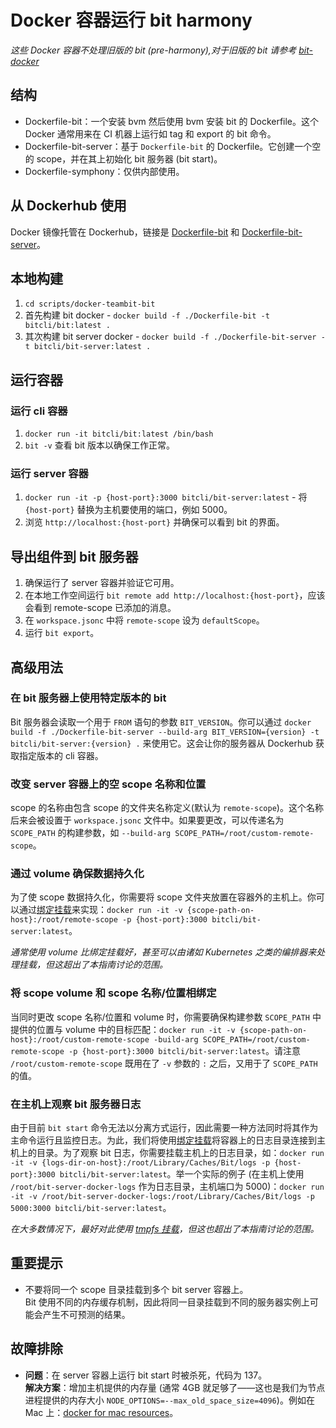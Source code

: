 # Docker 容器运行 bit harmony

_这些 Docker 容器不处理旧版的 bit (pre-harmony),对于旧版的 bit 请参考 [bit-docker](https://github.com/teambit/bit-docker)_

## 结构

- Dockerfile-bit：一个安装 bvm 然后使用 bvm 安装 bit 的 Dockerfile。这个 Docker 通常用来在 CI 机器上运行如 tag 和 export 的 bit 命令。
- Dockerfile-bit-server：基于 `Dockerfile-bit` 的 Dockerfile。它创建一个空的 scope，并在其上初始化 bit 服务器 (bit start)。
- Dockerfile-symphony：仅供内部使用。

## 从 Dockerhub 使用

Docker 镜像托管在 Dockerhub，链接是 [Dockerfile-bit](https://hub.docker.com/r/bitcli/bit) 和 [Dockerfile-bit-server](https://hub.docker.com/r/bitcli/bit-server)。

## 本地构建

1. `cd scripts/docker-teambit-bit`
2. 首先构建 bit docker - `docker build -f ./Dockerfile-bit -t bitcli/bit:latest .`
3. 其次构建 bit server docker - `docker build -f ./Dockerfile-bit-server -t bitcli/bit-server:latest .`

## 运行容器

### 运行 cli 容器

1. `docker run -it bitcli/bit:latest /bin/bash`
2. `bit -v` 查看 bit 版本以确保工作正常。

### 运行 server 容器

1. `docker run -it -p {host-port}:3000 bitcli/bit-server:latest` - 将 `{host-port}` 替换为主机要使用的端口，例如 5000。
2. 浏览 `http://localhost:{host-port}` 并确保可以看到 bit 的界面。

## 导出组件到 bit 服务器

1. 确保运行了 server 容器并验证它可用。
2. 在本地工作空间运行 `bit remote add http://localhost:{host-port}`，应该会看到 remote-scope 已添加的消息。
3. 在 `workspace.jsonc` 中将 `remote-scope` 设为 `defaultScope`。
4. 运行 `bit export`。

## 高级用法

### 在 bit 服务器上使用特定版本的 bit

Bit 服务器会读取一个用于 `FROM` 语句的参数 `BIT_VERSION`。你可以通过 `docker build -f ./Dockerfile-bit-server --build-arg BIT_VERSION={version} -t bitcli/bit-server:{version} .` 来使用它。这会让你的服务器从 Dockerhub 获取指定版本的 cli 容器。

### 改变 server 容器上的空 scope 名称和位置

scope 的名称由包含 scope 的文件夹名称定义(默认为 `remote-scope`)。这个名称后来会被设置于 `workspace.jsonc` 文件中。如果要更改，可以传递名为 `SCOPE_PATH` 的构建参数，如 `--build-arg SCOPE_PATH=/root/custom-remote-scope`。

### 通过 volume 确保数据持久化

为了使 scope 数据持久化，你需要将 scope 文件夹放置在容器外的主机上。你可以通过[绑定挂载](https://docs.docker.com/storage/bind-mounts/)来实现：`docker run -it -v {scope-path-on-host}:/root/remote-scope -p {host-port}:3000 bitcli/bit-server:latest`。

_通常使用 volume 比绑定挂载好，甚至可以由诸如 Kubernetes 之类的编排器来处理挂载，但这超出了本指南讨论的范围。_

### 将 scope volume 和 scope 名称/位置相绑定

当同时更改 scope 名称/位置和 volume 时，你需要确保构建参数 `SCOPE_PATH` 中提供的位置与 volume 中的目标匹配：`docker run -it -v {scope-path-on-host}:/root/custom-remote-scope -build-arg SCOPE_PATH=/root/custom-remote-scope -p {host-port}:3000 bitcli/bit-server:latest`。请注意 `/root/custom-remote-scope` 既用在了 `-v` 参数的 `:` 之后，又用于了 `SCOPE_PATH` 的值。

### 在主机上观察 bit 服务器日志

由于目前 `bit start` 命令无法以分离方式运行，因此需要一种方法同时将其作为主命令运行且监控日志。为此，我们将使用[绑定挂载](https://docs.docker.com/storage/bind-mounts/)将容器上的日志目录连接到主机上的目录。为了观察 bit 日志，你需要挂载主机上的日志目录，如：`docker run -it -v {logs-dir-on-host}:/root/Library/Caches/Bit/logs -p {host-port}:3000 bitcli/bit-server:latest`。举一个实际的例子 (在主机上使用 `/root/bit-server-docker-logs` 作为日志目录，主机端口为 5000)：`docker run -it -v /root/bit-server-docker-logs:/root/Library/Caches/Bit/logs -p 5000:3000 bitcli/bit-server:latest`。

_在大多数情况下，最好对此使用 [tmpfs 挂载](https://docs.docker.com/storage/tmpfs/)，但这也超出了本指南讨论的范围。_

## 重要提示

- 不要将同一个 scope 目录挂载到多个 bit server 容器上。  
  Bit 使用不同的内存缓存机制，因此将同一目录挂载到不同的服务器实例上可能会产生不可预测的结果。

## 故障排除

- **问题**：在 server 容器上运行 bit start 时被杀死，代码为 137。  
  **解决方案**：增加主机提供的内存量 (通常 4GB 就足够了——这也是我们为节点进程提供的内存大小 `NODE_OPTIONS=--max_old_space_size=4096`)。例如在 Mac 上：[docker for mac resources](https://docs.docker.com/docker-for-mac/#resources)。
